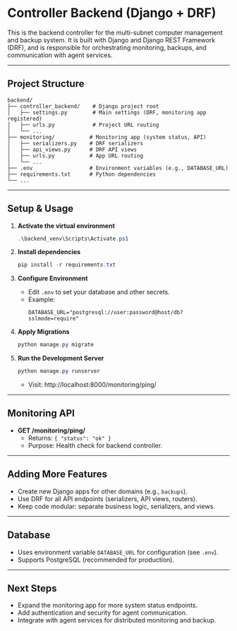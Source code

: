 # Controller Backend (Django + DRF)

This is the backend controller for the multi-subnet computer management and backup system. It is built with Django and Django REST Framework (DRF), and is responsible for orchestrating monitoring, backups, and communication with agent services.

---

## Project Structure

```
backend/
├── controller_backend/    # Django project root
│   ├── settings.py        # Main settings (DRF, monitoring app registered)
│   ├── urls.py            # Project URL routing
│   └── ...
├── monitoring/           # Monitoring app (system status, API)
│   ├── serializers.py    # DRF serializers
│   ├── api_views.py      # DRF API views
│   ├── urls.py           # App URL routing
│   └── ...
├── .env                  # Environment variables (e.g., DATABASE_URL)
├── requirements.txt      # Python dependencies
└── ...
```

---

## Setup & Usage

1. **Activate the virtual environment**
   ```powershell
   .\backend_venv\Scripts\Activate.ps1
   ```

2. **Install dependencies**
   ```powershell
   pip install -r requirements.txt
   ```

3. **Configure Environment**
   - Edit `.env` to set your database and other secrets.
   - Example:
     ```
     DATABASE_URL="postgresql://user:password@host/db?sslmode=require"
     ```

4. **Apply Migrations**
   ```powershell
   python manage.py migrate
   ```

5. **Run the Development Server**
   ```powershell
   python manage.py runserver
   ```
   - Visit: http://localhost:8000/monitoring/ping/

---

## Monitoring API

- **GET /monitoring/ping/**
  - Returns: `{ "status": "ok" }`
  - Purpose: Health check for backend controller.

---

## Adding More Features
- Create new Django apps for other domains (e.g., `backups`).
- Use DRF for all API endpoints (serializers, API views, routers).
- Keep code modular: separate business logic, serializers, and views.

---

## Database
- Uses environment variable `DATABASE_URL` for configuration (see `.env`).
- Supports PostgreSQL (recommended for production).

---

## Next Steps
- Expand the monitoring app for more system status endpoints.
- Add authentication and security for agent communication.
- Integrate with agent services for distributed monitoring and backup.
